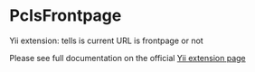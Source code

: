 PcIsFrontpage
=============

Yii extension: tells is current URL is frontpage or not

Please see full documentation on the official [Yii extension page](http://www.yiiframework.com/extension/pcisfrontpage/)